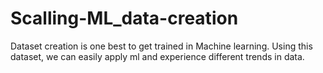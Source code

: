 # Scalling-ML_data-creation
Dataset creation is one best to get trained in Machine learning. Using this dataset, we can easily apply ml and experience different trends in data. 
